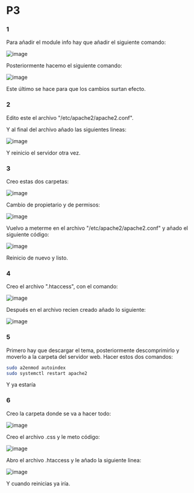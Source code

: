 # P3

### 1

Para añadir el module info hay que añadir el siguiente comando:

![image](https://github.com/macacojon/despliegue-de-aplicaciones-web/assets/144774960/9caf8de8-aa3e-4efb-b44b-efc1e539d17d)

Posteriormente hacemo el siguiente comando:

![image](https://github.com/macacojon/despliegue-de-aplicaciones-web/assets/144774960/84c1f550-71e4-4def-8780-afa11289ae69)

Este último se hace para que los cambios surtan efecto.

### 2

Edito este el archivo "/etc/apache2/apache2.conf".

Y al final del archivo añado las siguientes lineas:

![image](https://github.com/macacojon/despliegue-de-aplicaciones-web/assets/144774960/4f427339-99ac-4d70-a86a-a3fb700683a0)

Y reinicio el servidor otra vez.

### 3

Creo estas dos carpetas:

![image](https://github.com/macacojon/despliegue-de-aplicaciones-web/assets/144774960/2b6e5b01-f55b-4684-9e24-88edb389e4a6)

Cambio de propietario y de permisos:

![image](https://github.com/macacojon/despliegue-de-aplicaciones-web/assets/144774960/ec742643-4919-434a-8ee9-642e3ae2d95e)

Vuelvo a meterme en el archivo "/etc/apache2/apache2.conf" y añado el siguiente código:

![image](https://github.com/macacojon/despliegue-de-aplicaciones-web/assets/144774960/2d0cb1cf-390a-4014-915e-268ab1390e68)

Reinicio de nuevo y listo.

### 4

Creo el archivo ".htaccess", con el comando:

![image](https://github.com/macacojon/despliegue-de-aplicaciones-web/assets/144774960/f9fb702a-84a7-4949-b313-fb7c63862957)

Después en el archivo recien creado añado lo siguiente:

![image](https://github.com/macacojon/despliegue-de-aplicaciones-web/assets/144774960/37e828ef-56eb-4c13-91cd-8854a8b20fb7)

### 5

Primero hay que descargar el tema, posteriormente descomprimirlo y moverlo a la carpeta del servidor web.
Hacer estos dos comandos:

```sh
sudo a2enmod autoindex
sudo systemctl restart apache2
```

Y ya estaría

### 6

Creo la carpeta donde se va a hacer todo:

![image](https://github.com/macacojon/despliegue-de-aplicaciones-web/assets/144774960/114d0eed-f1a0-45df-8d60-e1f52a2c7d10)

Creo el archivo .css y le meto código:

![image](https://github.com/macacojon/despliegue-de-aplicaciones-web/assets/144774960/84d29898-42d1-4241-bc62-4ff3e0fad6fe)

Abro el archivo .htaccess y le añado la siguiente linea:

![image](https://github.com/macacojon/despliegue-de-aplicaciones-web/assets/144774960/d6c05237-8c10-4d41-8670-b167713b1c9b)

Y cuando reinicias ya iría.
